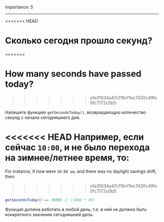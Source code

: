importance: 5

---

<<<<<<< HEAD
# Сколько сегодня прошло секунд?
=======
# How many seconds have passed today?
>>>>>>> e1a3f634a47c119cf1ec7420c49fc0fc7172c0b5

Напишите функцию `getSecondsToday()`, возвращающую количество секунд с начала сегодняшнего дня.

<<<<<<< HEAD
Например, если сейчас `10:00`, и не было перехода на зимнее/летнее время, то:
=======
For instance, if now were `10:00 am`, and there was no daylight savings shift, then:
>>>>>>> e1a3f634a47c119cf1ec7420c49fc0fc7172c0b5

```js
getSecondsToday() == 36000 // (3600 * 10)
```

Функция должна работать в любой день, т.е. в ней не должно быть конкретного значения сегодняшней даты.
